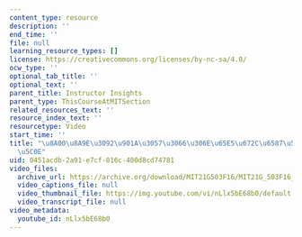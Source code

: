 ```yaml
---
content_type: resource
description: ''
end_time: ''
file: null
learning_resource_types: []
license: https://creativecommons.org/licenses/by-nc-sa/4.0/
ocw_type: ''
optional_tab_title: ''
optional_text: ''
parent_title: Instructor Insights
parent_type: ThisCourseAtMITSection
related_resources_text: ''
resource_index_text: ''
resourcetype: Video
start_time: ''
title: "\u8A00\u8A9E\u3092\u901A\u3057\u3066\u306E\u65E5\u672C\u6587\u5316\u306E\u6307\
  \u5C0E"
uid: 0451acdb-2a91-e7cf-816c-400d8cd74781
video_files:
  archive_url: https://archive.org/download/MIT21G503F16/MIT21G_503F16_track10_ja_300k.mp4
  video_captions_file: null
  video_thumbnail_file: https://img.youtube.com/vi/nLlx5bE68b0/default.jpg
  video_transcript_file: null
video_metadata:
  youtube_id: nLlx5bE68b0
---
```


